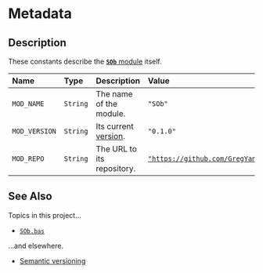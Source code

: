 # Metadata #

## Description ##

These constants describe the [**`SOb`** module][sob_mod] itself.

| Name          | Type     | Description                    | Value                                             |
| :------------ | :------- | :----------------------------- | :------------------------------------------------ |
| `MOD_NAME`    | `String` | The name of the module.        | `"SOb"`                                           |
| `MOD_VERSION` | `String` | Its current [version][semver]. | `"0.1.0"`                                         |
| `MOD_REPO`    | `String` | The URL to its repository.     | [`"https://github.com/GregYannes/SOb"`][sob_repo] |


## See Also ##

Topics in this project…

  - [`SOb.bas`][sob_mod]

…and elsewhere.

  - [Semantic versioning][semver]



  [sob_mod]:  ../src/SOb.bas
  [semver]:   https://semver.org
  [sob_repo]: ../../..

